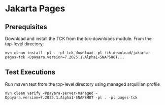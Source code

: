# Jakarta Pages

## Prerequisites
Download and install the TCK from the tck-downloads module. From the top-level directory:

`mvn clean install -pl . -pl tck-download -pl tck-download/jakarta-pages-tck -Dpayara.version=7.2025.1.Alpha1-SNAPSHOT...`

## Test Executions
Run maven test from the top-level directory using managed arquillian profile

```
mvn clean verify -Ppayara-server-managed -Dpayara.version=7.2025.1.Alpha1-SNAPSHOT -pl . -pl pages-tck
```